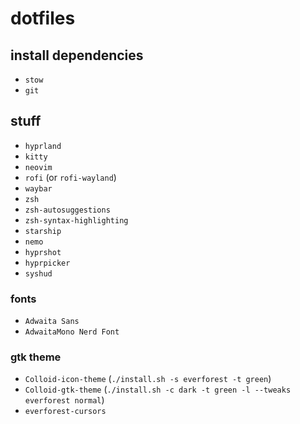 # dotfiles
## install dependencies
- `stow`
- `git`
## stuff
- `hyprland`
- `kitty`
- `neovim`
- `rofi` (or `rofi-wayland`)
- `waybar`
- `zsh`
- `zsh-autosuggestions`
- `zsh-syntax-highlighting`
- `starship`
- `nemo`
- `hyprshot`
- `hyprpicker`
- `syshud`
### fonts
- `Adwaita Sans`
- `AdwaitaMono Nerd Font`
### gtk theme
- `Colloid-icon-theme` (`./install.sh -s everforest -t green`)
- `Colloid-gtk-theme` (`./install.sh -c dark -t green -l --tweaks everforest normal`)
- `everforest-cursors`
